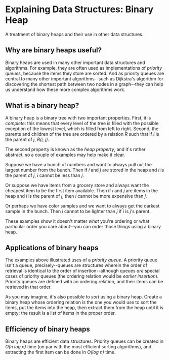 # Explaining Data Structures: Binary Heap

A treatment of binary heaps and their use in other data structures.

## Why are binary heaps useful?

Binary heaps are used in many other important data structures and algorithms.
For example, they are often used as implementations of _priority queues_,
because the items they store are sorted. And as priority queues are central to
many other important algorithms--such as Dijkstra's algorithm for discovering
the shortest path between two nodes in a graph--they can help us understand how
these more complex algorithms work.

## What is a binary heap?

A binary heap is a binary tree with two important properties. First, it is
_complete_: this means that every level of the tree is filled with the possible
exception of the lowest level, which is filled from left to right. Second, the
parents and children of the tree are ordered by a relation _R_ such that if _i_
is the parent of _j_, _R(i, j)_.

The second property is known as the _heap property_, and it's rather abstract,
so a couple of examples may help make it clear.

Suppose we have a bunch of numbers and want to always pull out the largest
number from the bunch. Then if _i_ and _j_ are stored in the heap and _i_ is the
parent of _j_, _i_ cannot be less than _j_.

Or suppose we have items from a grocery store and always want the cheapest item
to be the first item available. Then if _i_ and _j_ are items in the heap and
_i_ is the parent of _j_, then _i_ cannot be more expensive than _j_.

Or perhaps we have color samples and we want to always get the darkest sample
in the bunch. Then _i_ cannot to be lighter than _j_ if _i_ is _j_'s parent.

These examples show it doesn't matter _what_ you're ordering or what particular
order you care about--you can order those things using a binary heap.

## Applications of binary heaps

The examples above illustrated uses of a _priority queue_. A priority queue
isn't a queue, precisely--queues are structures wherein the order of retrieval
is identical to the order of insertion--although queues _are_ special cases of
priority queues (the ordering relation would be _earlier insertion_). Priority
queues are defined with an ordering relation, and their items can be retrieved
in that order.

As you may imagine, it's also possible to _sort_ using a binary heap. Create a
binary heap whose ordering relation is the one you would use to sort the items,
put the items into the heap, then extract them from the heap until it is empty;
the result is a list of items in the proper order.

## Efficiency of binary heaps

Binary heaps are efficient data structures. Priority queues can be created in
_O(n log n)_ time (on par with the most efficient sorting algorithms), and
extracting the first item can be done in _O(log n)_ time.
